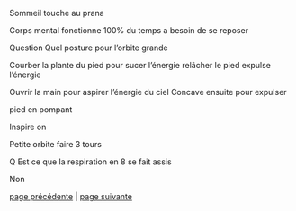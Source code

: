 Sommeil touche au prana

Corps mental fonctionne 100% du temps a besoin de se reposer

Question
Quel posture pour l’orbite grande

Courber la plante du pied pour sucer l’énergie
relâcher le pied expulse l’énergie

Ouvrir la main pour aspirer l’énergie du ciel
Concave ensuite pour expulser

pied en pompant 

Inspire on 

Petite orbite faire 3 tours

Q Est ce que la respiration en 8 se fait assis

Non

[page précédente](2024-03-10-06.md) | [page suivante](2024-03-10-08.md)